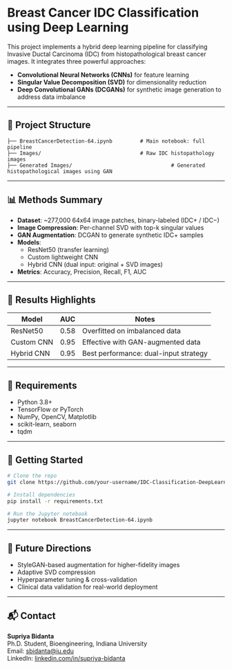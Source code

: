 # Breast Cancer IDC Classification using Deep Learning

This project implements a hybrid deep learning pipeline for classifying Invasive Ductal Carcinoma (IDC) from histopathological breast cancer images. It integrates three powerful approaches:

- **Convolutional Neural Networks (CNNs)** for feature learning
- **Singular Value Decomposition (SVD)** for dimensionality reduction
- **Deep Convolutional GANs (DCGANs)** for synthetic image generation to address data imbalance

---

## 📁 Project Structure

```
├── BreastCancerDetection-64.ipynb         # Main notebook: full pipeline
├── Images/                                # Raw IDC histopathology images
├── Generated Images/                                # Generated histopathological images using GAN
```

---

## 📊 Methods Summary

- **Dataset**: ~277,000 64x64 image patches, binary-labeled (IDC+ / IDC−)
- **Image Compression**: Per-channel SVD with top-k singular values
- **GAN Augmentation**: DCGAN to generate synthetic IDC+ samples
- **Models**:
  - ResNet50 (transfer learning)
  - Custom lightweight CNN
  - Hybrid CNN (dual input: original + SVD images)
- **Metrics**: Accuracy, Precision, Recall, F1, AUC

---

## 🧪 Results Highlights

| Model           | AUC   | Notes                                  |
|----------------|-------|----------------------------------------|
| ResNet50        | 0.58  | Overfitted on imbalanced data          |
| Custom CNN      | 0.95  | Effective with GAN-augmented data      |
| Hybrid CNN      | 0.95  | Best performance: dual-input strategy  |

---

## 🔧 Requirements

- Python 3.8+
- TensorFlow or PyTorch
- NumPy, OpenCV, Matplotlib
- scikit-learn, seaborn
- tqdm

---

## 🚀 Getting Started

```bash
# Clone the repo
git clone https://github.com/your-username/IDC-Classification-DeepLearning.git

# Install dependencies
pip install -r requirements.txt

# Run the Jupyter notebook
jupyter notebook BreastCancerDetection-64.ipynb
```

---

## 📌 Future Directions

- StyleGAN-based augmentation for higher-fidelity images
- Adaptive SVD compression
- Hyperparameter tuning & cross-validation
- Clinical data validation for real-world deployment

---

## 📬 Contact

**Supriya Bidanta**  
Ph.D. Student, Bioengineering, Indiana University  
Email: sbidanta@iu.edu  
LinkedIn: [linkedin.com/in/supriya-bidanta](https://www.linkedin.com/in/supriya-bidanta/)
